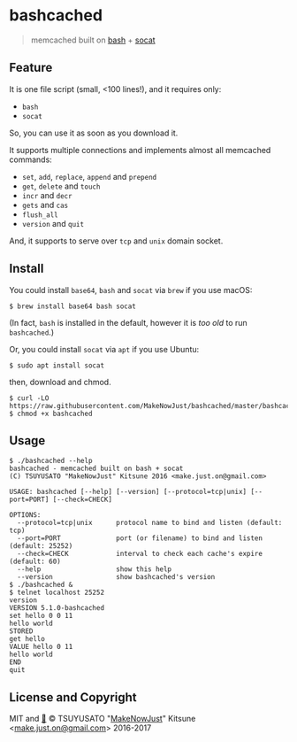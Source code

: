 # bashcached

> memcached built on [bash] + [socat]

[bash]: https://www.gnu.org/software/bash/
[socat]: http://www.dest-unreach.org/socat/

## Feature

It is one file script (small, <100 lines!), and it requires only:

  - `bash`
  - `socat`

So, you can use it as soon as you download it.

It supports multiple connections and implements almost all memcached commands:

  - `set`, `add`, `replace`, `append` and `prepend`
  - `get`, `delete` and `touch`
  - `incr` and `decr`
  - `gets` and `cas`
  - `flush_all`
  - `version` and `quit`

And, it supports to serve over `tcp` and `unix` domain socket.

## Install

You could install `base64`, `bash` and `socat` via `brew` if you use macOS:

```console
$ brew install base64 bash socat
```

(In fact, `bash` is installed in the default, however it is *too old* to run `bashcached`.)

Or, you could install `socat` via `apt` if you use Ubuntu:

```console
$ sudo apt install socat
```

then, download and chmod.

```console
$ curl -LO https://raw.githubusercontent.com/MakeNowJust/bashcached/master/bashcached
$ chmod +x bashcached
```


## Usage

```console
$ ./bashcached --help
bashcached - memcached built on bash + socat
(C) TSUYUSATO "MakeNowJust" Kitsune 2016 <make.just.on@gmail.com>

USAGE: bashcached [--help] [--version] [--protocol=tcp|unix] [--port=PORT] [--check=CHECK]

OPTIONS:
  --protocol=tcp|unix      protocol name to bind and listen (default: tcp)
  --port=PORT              port (or filename) to bind and listen (default: 25252)
  --check=CHECK            interval to check each cache's expire (default: 60)
  --help                   show this help
  --version                show bashcached's version
$ ./bashcached &
$ telnet localhost 25252
version
VERSION 5.1.0-bashcached
set hello 0 0 11
hello world
STORED
get hello
VALUE hello 0 11
hello world
END
quit
```

## License and Copyright

MIT and [:sushi:](https://github.com/MakeNowJust/sushi-ware)
© TSUYUSATO "[MakeNowJust](https://quine.codes)" Kitsune <<make.just.on@gmail.com>> 2016-2017
